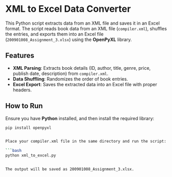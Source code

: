# XML to Excel Data Converter

This Python script extracts data from an XML file and saves it in an Excel format. The script reads book data from an XML file (`compiler.xml`), shuffles the entries, and exports them into an Excel file (`200901008_Assignment_3.xlsx`) using the **OpenPyXL** library.

## Features

- **XML Parsing**: Extracts book details (ID, author, title, genre, price, publish date, description) from `compiler.xml`.
- **Data Shuffling**: Randomizes the order of book entries.
- **Excel Export**: Saves the extracted data into an Excel file with proper headers.

## How to Run

Ensure you have **Python** installed, and then install the required library:

```bash
pip install openpyxl


Place your compiler.xml file in the same directory and run the script:

```bash
python xml_to_excel.py


The output will be saved as 200901008_Assignment_3.xlsx.
